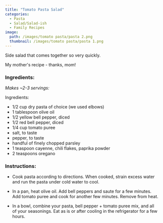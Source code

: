 ```yaml
---
title: "Tomato Pasta Salad"
categories:
  - Pasta
  - Salad/Salad-ish
  - Family Recipes
image:
  path: /images/tomato pasta/pasta 2.png
  thumbnail: /images/tomato pasta/pasta 1.png
---
```


Side salad that comes together so very quickly.

My mother's recipe - thanks, mom!

### Ingredients:

_Makes ~2-3 servings:_

Ingredients:
* 1/2 cup dry pasta of choice (we used elbows)
* 1 tablespoon olive oil 
* 1/2 yellow bell pepper, diced
* 1/2 red bell pepper, diced
* 1/4 cup tomato puree
* salt, to taste
* pepper, to taste
* handful of finely chopped parsley
* 1 teaspoon cayenne, chili flakes, paprika powder
* 2 teaspoons oregano


### Instructions:

* Cook pasta according to directions. When cooked, strain excess water and run the pasta under cold water to cool.

* In a pan, heat olive oil. Add bell peppers and saute for a few minutes. Add tomato puree and cook for another few minutes. Remove from heat.

* In a bowl, combine your pasta, bell pepper + tomato puree mix, and all of your seasonings. Eat as is or after cooling in the refrigerator for a few hours. 

